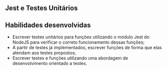 ## Jest e Testes Unitários

## Habilidades desenvolvidas

- Escrever testes unitários para funções utilizando o módulo Jest do NodeJS para verificar o correto funcionamento dessas funções;
- A partir de testes já implementados, escrever funções de forma que elas atendam aos testes propostos;
- Escrever testes e funções utilizando uma abordagem de desenvolvimento orientado a testes.
